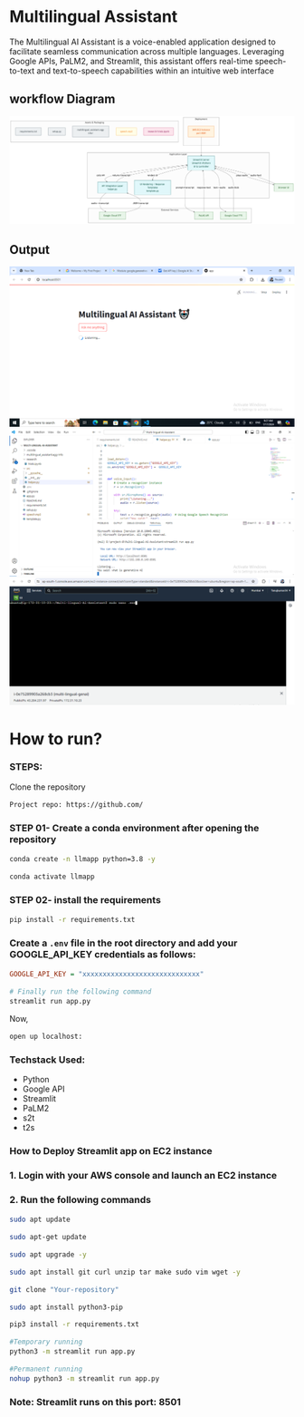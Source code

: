 # Multilingual Assistant 
The Multilingual AI Assistant is a voice-enabled application designed to facilitate seamless communication across multiple languages. Leveraging Google APIs, PaLM2, and Streamlit, this assistant offers real-time speech-to-text and text-to-speech capabilities within an intuitive web interface
## workflow Diagram
![diagram](https://github.com/Tanujkumar24/Multi-lingual-Ai-Assistant/blob/master/diagram.png)

## Output
![output](https://github.com/Tanujkumar24/Multi-lingual-Ai-Assistant/blob/master/outputImage.png)
![sourcecode](https://github.com/Tanujkumar24/Multi-lingual-Ai-Assistant/blob/master/sourcecode.png)
![aws](https://github.com/Tanujkumar24/Multi-lingual-Ai-Assistant/blob/master/aws_deployement.png)
# How to run?
### STEPS:

Clone the repository

```bash
Project repo: https://github.com/
```
### STEP 01- Create a conda environment after opening the repository

```bash
conda create -n llmapp python=3.8 -y
```

```bash
conda activate llmapp
```


### STEP 02- install the requirements
```bash
pip install -r requirements.txt
```

### Create a `.env` file in the root directory and add your GOOGLE_API_KEY credentials as follows:

```ini
GOOGLE_API_KEY = "xxxxxxxxxxxxxxxxxxxxxxxxxxxxx"
```


```bash
# Finally run the following command
streamlit run app.py
```

Now,
```bash
open up localhost:
```


### Techstack Used:

- Python
- Google API
- Streamlit
- PaLM2
- s2t
- t2s

### How to Deploy Streamlit app on EC2 instance
### 1. Login with your AWS console and launch an EC2 instance
### 2. Run the following commands
```bash
sudo apt update
```
```bash
sudo apt-get update
```
```bash
sudo apt upgrade -y
```
```bash
sudo apt install git curl unzip tar make sudo vim wget -y
```
```bash
git clone "Your-repository"
```

```bash
sudo apt install python3-pip
```

```bash
pip3 install -r requirements.txt
```

```bash
#Temporary running
python3 -m streamlit run app.py
```
```bash
#Permanent running
nohup python3 -m streamlit run app.py
```

### Note: Streamlit runs on this port: 8501
